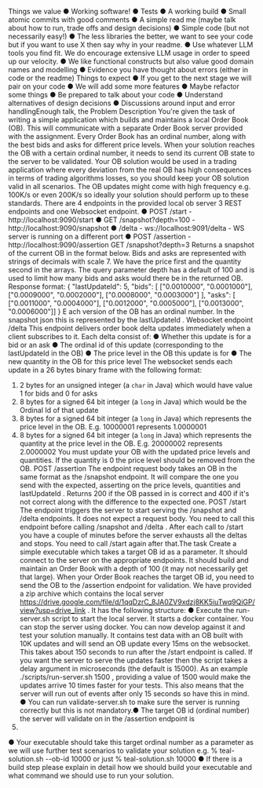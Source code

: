 Things we value
● Working software!
● Tests
● A working build
● Small atomic commits with good comments
● A simple read me (maybe talk about how to run, trade offs and design decisions)
● Simple code (but not necessarily easy!)
● The less libraries the better, we want to see your code but if you want to use X
then say why in your readme.
● Use whatever LLM tools you find fit. We do encourage extensive LLM usage
in order to speed up our velocity.
● We like functional constructs but also value good domain names and modelling
● Evidence you have thought about errors (either in code or the readme)
Things to expect
● If you get to the next stage we will pair on your code
● We will add some more features
● Maybe refactor some things
● Be prepared to talk about your code
● Understand alternatives of design decisions
● Discussions around input and error handlingEnough talk, the Problem
Description
You're given the task of writing a simple application which builds and maintains a local
Order Book (OB). This will communicate with a separate Order Book server provided with
the assignment. Every Order Book has an ordinal number, along with the best bids and
asks for different price levels. When your solution reaches the OB with a certain ordinal
number, it needs to send its current OB state to the server to be validated. Your OB solution
would be used in a trading application where every deviation from the real OB has high
consequences in terms of trading algorithms losses, so you should keep your OB solution
valid in all scenarios. The OB updates might come with high frequency e.g. 100K/s or even
200K/s so ideally your solution should perform up to these standards.
There are 4 endpoints in the provided local ob server 3 REST endpoints and one
Websocket endpoint.
● POST /start - http://localhost:9090/start
● GET /snapshot?depth=100 - http://localhost:9090/snapshot
● /delta - ws://localhost:9091/delta - WS server is running on a different port
● POST /assertion - http://localhost:9090/assertion
GET /snapshot?depth=3
Returns a snapshot of the current OB in the format below. Bids and asks are represented with
strings of decimals with scale 7. We have the price first and the quantity second in the arrays.
The query parameter depth has a default of 100 and is used to limit how many bids and asks would
there be in the returned OB.
Response format:
{
"lastUpdateId": 5,
"bids": [
["0.0010000", "0.0001000"],
["0.0009000", "0.0002000"],
["0.0008000", "0.0003000"]
],
"asks": [
["0.0011000", "0.0004000"],
["0.0012000", "0.0005000"],
["0.0013000", "0.0006000"]]
} E
ach version of the OB has an ordinal number. In the snapshot json this is represented by the
lastUpdateId .
Websocket endpoint /delta
This endpoint delivers order book delta updates immediately when a client subscribes to it. Each
delta consist of:
● Whether this update is for a bid or an ask
● The ordinal id of this update (corresponding to the lastUpdateId in the OB)
● The price level in the OB this update is for
● The new quantity in the OB for this price level
The websocket sends each update in a 26 bytes binary frame with the following format:
1. 2 bytes for an unsigned integer (a `char` in Java) which would have value 1 for bids
and 0 for asks
2. 8 bytes for a signed 64 bit integer (a `long` in Java) which would be the Ordinal Id
of that update
3. 8 bytes for a signed 64 bit integer (a `long` in Java) which represents the price level
in the OB. E.g. 10000001 represents 1.0000001
4. 8 bytes for a signed 64 bit integer (a `long` in Java) which represents the quantity
at the price level in the OB. E.g. 20000002 represents 2.0000002
You must update your OB with the updated price levels and quantities. If the quantity is 0 the price
level should be removed from the OB.
POST /assertion
The endpoint request body takes an OB in the same format as the /snapshot endpoint. It will
compare the one you send with the expected, asserting on the price levels, quantities and
lastUpdateId . Returns 200 if the OB passed in is correct and 400 if it's not correct along with the
difference to the expected one.
POST /start
The endpoint triggers the server to start serving the /snapshot and /delta endpoints. It does not
expect a request body. You need to call this endpoint before calling /snapshot and /delta . After each
call to /start you have a couple of minutes before the server exhausts all the deltas and stops. You
need to call /start again after that.The task
Create a simple executable which takes a target OB id as a parameter. It should connect to the
server on the appropriate endpoints. It should build and maintain an Order Book with a depth of 100
(it may not necessarily get that large). When your Order Book reaches the target OB id, you need to
send the OB to the /assertion endpoint for validation.
We have provided a zip archive which contains the local server
https://drive.google.com/file/d/1qqDzrC_8JA0ZV9xdzj8KK5iuTwq9QiGP/view?usp=drive_link . It has
the following structure:
● Execute the run-server.sh script to start the local server. It starts a docker container. You can
stop the server using docker.
You can now develop against it and test your solution manually. It contains test data with an
OB built with 10K updates and will send an OB update every 15ms on the websocket. This
takes about 150 seconds to run after the /start endpoint is called.
If you want the server to serve the updates faster then the script takes a delay argument in
microseconds (the default is 15000). As an example ./scripts/run-server.sh 1500 , providing
a value of 1500 would make the updates arrive 10 times faster for your tests. This also
means that the server will run out of events after only 15 seconds so have this in mind.
● You can run validate-server.sh to make sure the server is running correctly but this is not
mandatory.● The target OB id (ordinal number) the server will validate on in the /assertion endpoint is
10000.
● Your executable should take this target ordinal number as a parameter as we will use further
test scenarios to validate your solution e.g.
% teal-solution.sh --ob-id 10000 or just % teal-solution.sh 10000
● If there is a build step please explain in detail how we should build your executable and what
command we should use to run your solution.
